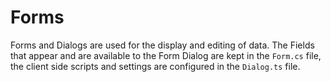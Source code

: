 # Forms

Forms and Dialogs are used for the display and editing of data. The Fields that appear and are available to the Form Dialog are kept in the `Form.cs` file, the client side scripts and settings are configured in the `Dialog.ts` file.

